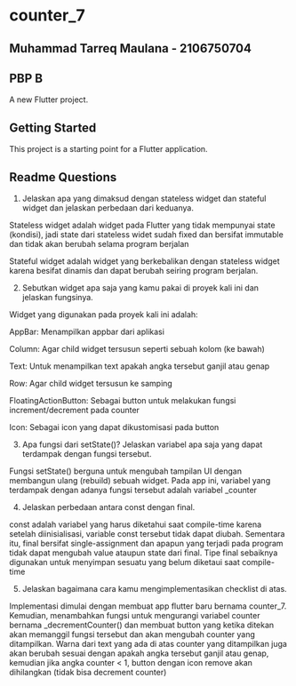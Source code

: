 # counter_7
## Muhammad Tarreq Maulana - 2106750704 ##
## PBP B ##

A new Flutter project.

## Getting Started

This project is a starting point for a Flutter application.

## Readme Questions ##

1. Jelaskan apa yang dimaksud dengan stateless widget dan stateful widget dan jelaskan perbedaan dari keduanya.

Stateless widget adalah widget pada Flutter yang tidak mempunyai state (kondisi), jadi state dari stateless widet sudah fixed dan bersifat immutable dan tidak akan berubah selama program berjalan

Stateful widget adalah widget yang berkebalikan dengan stateless widget karena besifat dinamis dan dapat berubah seiring program berjalan.


2. Sebutkan widget apa saja yang kamu pakai di proyek kali ini dan jelaskan fungsinya.

Widget yang digunakan pada proyek kali ini adalah:

AppBar: Menampilkan appbar dari aplikasi

Column: Agar child widget tersusun seperti sebuah kolom (ke bawah)

Text: Untuk menampilkan text apakah angka tersebut ganjil atau genap

Row: Agar child widget tersusun ke samping

FloatingActionButton: Sebagai button untuk melakukan fungsi increment/decrement pada counter

Icon: Sebagai icon yang dapat dikustomisasi pada button


3. Apa fungsi dari setState()? Jelaskan variabel apa saja yang dapat terdampak dengan fungsi tersebut.

Fungsi setState() berguna untuk mengubah tampilan UI dengan membangun ulang (rebuild) sebuah widget. Pada app ini, variabel yang terdampak dengan adanya fungsi tersebut adalah variabel _counter

4. Jelaskan perbedaan antara const dengan final.

const adalah variabel yang harus diketahui saat compile-time karena setelah diinisialisasi, variable const tersebut tidak dapat diubah. Sementara itu, final bersifat single-assignment dan apapun yang terjadi pada program tidak dapat mengubah value ataupun state dari final. Tipe final sebaiknya digunakan untuk menyimpan sesuatu yang belum diketaui saat compile-time


5. Jelaskan bagaimana cara kamu mengimplementasikan checklist di atas.

Implementasi dimulai dengan membuat app flutter baru bernama counter_7. Kemudian, menambahkan fungsi untuk mengurangi variabel counter bernama _decrementCounter() dan membuat button yang ketika ditekan akan memanggil fungsi tersebut dan akan mengubah counter yang ditampilkan. Warna dari text yang ada di atas counter yang ditampilkan juga akan berubah sesuai dengan apakah angka tersebut ganjil atau genap, kemudian jika angka counter < 1, button dengan icon remove akan dihilangkan (tidak bisa decrement counter)